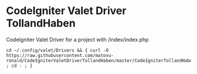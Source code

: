# CodeIgniter Valet Driver TollandHaben
CodeIgniter Valet Driver for a project with /index/index.php

```
cd ~/.config/valet/Drivers && { curl -O https://raw.githubusercontent.com/matovu-ronald/CodeIgniterValetDriverTollandHaben/master/CodeIgniterTollandHabenValetDriver.php ; cd - ; }
```

